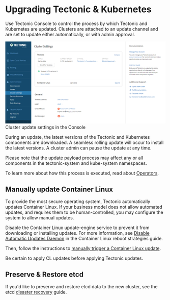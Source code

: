 # Upgrading Tectonic &amp; Kubernetes

Use Tectonic Console to control the process by which Tectonic and Kubernetes are updated. Clusters are attached to an update channel and are set to update either automatically, or with admin approval.

<div class="row">
  <div class="col-lg-8 col-lg-offset-2 col-md-10 col-md-offset-1 col-sm-12 col-xs-12 co-m-screenshot">
    <img src="../img/settings-updates.png">
    <div class="co-m-screenshot-caption">Cluster update settings in the Console</div>
  </div>
</div>

During an update, the latest versions of the Tectonic and Kubernetes components are downloaded. A seamless rolling update will occur to install the latest versions. A cluster admin can pause the update at any time.

Please note that the update payload process may affect any or all components in the tectonic-system and kube-system namespaces.

To learn more about how this process is executed, read about [Operators][operators].

## Manually update Container Linux

To provide the most secure operating system, Tectonic automatically updates Container Linux. If your business model does not allow automated updates, and requires them to be human-controlled, you may configure the system to allow manual updates.

Disable the Container Linux update-engine service to prevent it from downloading or installing updates.
For more information, see [Disable Automatic Updates Daemon][disable-auto] in the Container Linux reboot strategies guide.

Then, follow the instructions to [manually trigger a Container Linux update][manually-trigger].

Be certain to apply CL updates before applying Tectonic updates.

## Preserve &amp; Restore etcd

If you'd like to preserve and restore etcd data to the new cluster, see the etcd [disaster recovery][etcd-disaster-recovery] guide.


[operators]: https://coreos.com/operators/
[etcd-disaster-recovery]: https://coreos.com/etcd/docs/latest/admin_guide.html#disaster-recovery
[disable-auto]: https://coreos.com/os/docs/latest/update-strategies.html#disable-automatic-updates-daemon
[manually-trigger]: https://coreos.com/os/docs/latest/update-strategies.html#manually-triggering-an-update
